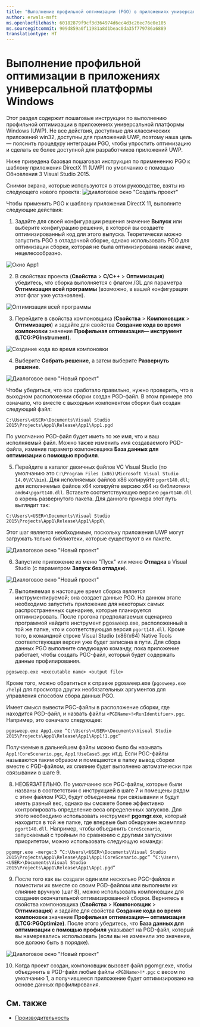 ```yaml
---
title: "Выполнение профильной оптимизации (PGO) в приложениях универсальной платформы Windows (UWP)"
author: erwals-msft
ms.openlocfilehash: 60182879f9cf3d364974d6ec4d3c26ec76e0e105
ms.sourcegitcommit: 909d859a0f11981a8d1beac0da35f779786a6889
translationtype: HT
---
```

# <a name="running-profile-guided-optimization-on-universal-windows-platform-apps"></a>Выполнение профильной оптимизации в приложениях универсальной платформы Windows 
 
Этот раздел содержит пошаговые инструкции по выполнению профильной оптимизации в приложениях универсальной платформы Windows (UWP). Не все действия, доступные для классических приложений win32, доступны для приложений UWP, поэтому наша цель— пояснить процедуру интеграции PGO, чтобы упростить оптимизацию и сделать ее более доступной для разработчиков приложений UWP.

Ниже приведена базовая пошаговая инструкция по применению PGO к шаблону приложения DirectX 11 (UWP) по умолчанию с помощью Обновления 3 Visual Studio 2015.
 
Снимки экрана, которые используются в этом руководстве, взяты из следующего нового проекта: ![диалоговое окно "Создать проект"](images/pgo-001.png)

Чтобы применить PGO к шаблону приложения DirectX 11, выполните следующие действия:

1. Задайте для своей конфигурации решения значение **Выпуск** или выберите конфигурацию решения, в которой вы создаете оптимизированный код для этого выпуска. Теоретически можно запустить PGO в отладочной сборке, однако использовать PGO для оптимизации сборки, которая не была оптимизирована никак иначе, нецелесообразно. 
 
 ![Окно App1](images/pgo-002.png)
 
2. В свойствах проекта (**Свойства** > **C/C++** > **Оптимизация**) убедитесь, что сборка выполняется с флагом /GL для параметра **Оптимизация всей программы** (возможно, в вашей конфигурации этот флаг уже установлен).

 ![Оптимизация всей программы](images/pgo-003.png)

3. Перейдите в свойства компоновщика (**Свойства** > **Компоновщик** > **Оптимизация**) и задайте для свойства **Создание кода во время компоновки** значение **Профильная оптимизация— инструмент (LTCG:PGInstrument)**.
 
 ![Создание кода во время компоновки](images/pgo-004.png)

4. Выберите **Собрать решение**, а затем выберите **Развернуть решение**. 

 ![Диалоговое окно "Новый проект"](images/pgo-005.png)
 
 Чтобы убедиться, что все сработало правильно, нужно проверить, что в выходном расположении сборки создан PGD-файл. В этом примере это означало, что вместе с выходным компонентом сборки был создан следующий файл:
 
 `C:\Users\<USER>\Documents\Visual Studio 2015\Projects\App1\Release\App1\App1.pgd`

 По умолчанию PGD-файл будет иметь то же имя, что и ваш исполняемый файл. Можно также изменить имя создаваемого PGD-файла, изменив параметр компоновщика **База данных для оптимизации с помощью профиля**. 
 
5. Перейдите в каталог двоичных файлов VC Visual Studio (по умолчанию это `C:\Program Files (x86)\Microsoft Visual Studio 14.0\VC\bin`). Для исполняемых файлов x86 копируйте `pgort140.dll`; для исполняемых файлов x64 копируйте версию x64 из библиотеки `amd64\pgort140.dll`. Вставьте соответствующую версию `pgort140.dll` в корень развернутого пакета. Для данного примера этот путь выглядит так:

 `C:\Users\<USER>\Documents\Visual Studio 2015\Projects\App1\Release\App1\AppX\`

 Этот шаг является необходимым, поскольку приложения UWP могут загружать только библиотеки, которые существуют в их пакете.

 ![Диалоговое окно "Новый проект"](images/pgo-006.png)
 
6. Запустите приложение из меню "Пуск" или меню **Отладка** в Visual Studio (с параметром **Запуск без отладки**). 

 ![Диалоговое окно "Новый проект"](images/pgo-007.png)
 
7. Выполняемая в настоящее время сборка является инструментируемой; она создает данные PGO. На данном этапе необходимо запустить приложение для некоторых самых распространенных сценариев, которые планируется оптимизировать. После прогона предполагаемых сценариев программой найдите инструмент pgosweep.exe, расположенный в той же папке, что и соответствующая версия `pgort140.dll`. Кроме того, в командной строке Visual Studio (x86/x64) Native Tools соответствующая версия уже будет записана в пути. Для сбора данных PGO выполните следующую команду, пока приложение работает, чтобы создать PGC-файл, который будет содержать данные профилирования.
 
  `pgosweep.exe <executable name> <output file>` 
 
  Кроме того, можно обратиться к справке pgosweep.exe (`pgosweep.exe /help`) для просмотра других необязательных аргументов для управления способом сбора данных PGO.
 
  Имеет смысл вывести PGC-файлы в расположение сборки, где находится PGD-файл, и назвать файлы `<PGDName>!<RunIdentifier>.pgc`. Например, это означало следующее:
 
  ```
  pgosweep.exe App1.exe “C:\Users\<USER>\Documents\Visual Studio 2015\Projects\App1\Release\App1\App1!1.pgc”
  ```
 
  Получаемые в дальнейшем файлы можно было бы называть `App1!CoreScenario.pgc`, `App1!UseCase5.pgc` ит.д. Если PGC-файлы называются таким образом и помещаются в папку вывод сборки вместе с PGD-файлом, их слияние будет выполнено автоматически при связывании в шаге 9.
 
8. НЕОБЯЗАТЕЛЬНО. По умолчанию все PGC-файлы, которые были названы в соответствии с инструкцией в шаге 7 и помещены рядом с этим файлом PGD, будут объединены при связывании и будут иметь равный вес, однако вы сможете более эффективно контролировать определение веса определенных запусков. Для этого необходимо использовать инструмент **pgomgr.exe**, который находится в той же папке, где впервые был обнаружен экземпляр `pgort140.dll`. Например, чтобы объединить `CoreScenario`, запускаемый с тройным по сравнению с другими запусками приоритетом, можно использовать следующую команду:
 
 ```
 pgomgr.exe -merge:3 “C:\Users\<USER>\Documents\Visual Studio 2015\Projects\App1\Release\App1\App1!CoreScenario.pgc” “C:\Users\<USER>\Documents\Visual Studio 2015\Projects\App1\Release\App1\App1.pgd”
 ```
 
9. После того как вы создали один или несколько PGC-файлов и поместили их вместе со своим PGD-файлом или выполнили их слияние вручную (шаг 8), можно использовать компоновщик для создания окончательной оптимизированной сборки. Вернитесь в свойства компоновщика (**Свойства** > **Компоновщик** > **Оптимизация**) и задайте для свойства **Создание кода во время компоновки** значение **Профильная оптимизация— оптимизация (LTCG:PGOptimize)**. После этого убедитесь, что **База данных для оптимизации с помощью профиля** указывает на PGD-файл, который вы намеревались использовать (если вы не изменили это значение, все должно быть в порядке).

 ![Диалоговое окно "Новый проект"](images/pgo-009.png)
 
10. Когда проект создан, компоновщик вызовет файл pgomgr.exe, чтобы объединить в PGD-файл любые файлы `<PGDName>!*.pgc` с весом по умолчанию 1, а получившееся приложение будет оптимизировано на основе данных профилирования.

## <a name="see-also"></a>См. также
- [Производительность](performance-and-xaml-ui.md)

 


